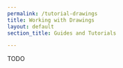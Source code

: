 ```yaml
---
permalink: /tutorial-drawings
title: Working with Drawings
layout: default
section_title: Guides and Tutorials

---
```


TODO